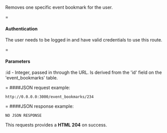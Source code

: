 <!-- --- title: DELETE /event_bookmarks/:id -->

Removes one specific event bookmark for the user.

=
#### Authentication

The user needs to be logged in and have valid credentials to use this route.

=
#### Parameters

:id - Integer, passed in through the URL. Is derived from the 'id' field on the 'event_bookmarks' table.

=
####JSON request example:
```
http://0.0.0.0:3000/event_bookmarks/234
```

=
####JSON response example:

```
NO JSON RESPONSE
```

This requests provides a <strong>HTML 204</strong> on success.